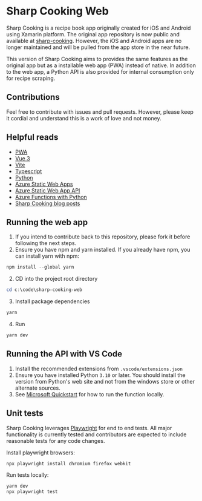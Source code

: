 # Sharp Cooking Web
Sharp Cooking is a recipe book app originally created for iOS and Android using Xamarin platform. The original app repository is now public and available at [sharp-cooking](https://github.com/jlucaspains/sharp-cooking). However, the iOS and Android apps are no longer maintained and will be pulled from the app store in the near future.

This version of Sharp Cooking aims to provides the same features as the original app but as a installable web app (PWA) instead of native. In addition to the web app, a Python API is also provided for internal consumption only for recipe scraping.

## Contributions
Feel free to contribute with issues and pull requests. However, please keep it cordial and understand this is a work of love and not money.

## Helpful reads
* [PWA](https://developer.mozilla.org/en-US/docs/Web/Progressive_web_apps)
* [Vue 3](https://vuejs.org/)
* [Vite](https://vitejs.dev/)
* [Typescript](https://www.typescriptlang.org/)
* [Python](https://www.python.org/)
* [Azure Static Web Apps](https://learn.microsoft.com/en-us/azure/static-web-apps/)
* [Azure Static Web App API](https://learn.microsoft.com/en-us/azure/static-web-apps/apis-overview)
* [Azure Functions with Python](https://learn.microsoft.com/en-us/azure/azure-functions/functions-reference-python?tabs=get-started%2Casgi%2Capplication-level&pivots=python-mode-decorators)
* [Sharp Cooking blog posts](https://blog.lpains.net/categories/sharpcooking/)

## Running the web app
1. If you intend to contribute back to this repository, please fork it before following the next steps.
2. Ensure you have npm and yarn installed. If you already have npm, you can install yarn with npm:
```powershell
npm install --global yarn
```
2. CD into the project root directory
```powershell
cd c:\code\sharp-cooking-web
```
3. Install package dependencies
```powershell
yarn
```
4. Run
```powershell
yarn dev
```

## Running the API with VS Code
1. Install the recommended extensions from ``.vscode/extensions.json``
2. Ensure you have installed Python ``3.10`` or later. You should install the version from Python's web site and not from the windows store or other alternate sources.
3. See [Microsoft Quickstart](https://learn.microsoft.com/en-us/azure/azure-functions/create-first-function-vs-code-python?pivots=python-mode-configuration#run-the-function-locally) for how to run the function locally.

## Unit tests
Sharp Cooking leverages [Playwright](https://playwright.dev/) for end to end tests. All major functionality is currently tested and contributors are expected to include reasonable tests for any code changes.

Install playwright browsers:
```powershell
npx playwright install chromium firefox webkit
```

Run tests locally:
```powershell
yarn dev
npx playwright test
```
